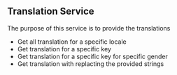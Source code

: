 ## Translation Service
The purpose of this service is to provide the translations 
* Get all translation for a specific locale 
* Get translation for a specific key 
* Get translation for a specific key for specific gender
* Get translation with replacting the provided strings
